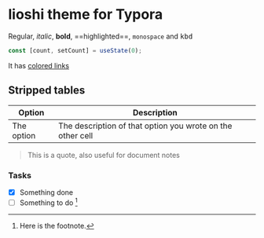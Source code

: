 # lioshi theme for Typora

Regular, *italic*, **bold**, ==highlighted==, `monospace` and <kbd>kbd</kbd>

```javascript
const [count, setCount] = useState(0);
```

It has [colored links]()

## Stripped tables

| Option     | Description                                                |
| ---------- | ---------------------------------------------------------- |
| The option | The description of that option you wrote on the other cell |

> This is a quote, also useful for document notes

### Tasks

- [x] Something done
- [ ] Something to do [^1]

[^1]: Here is the footnote.
